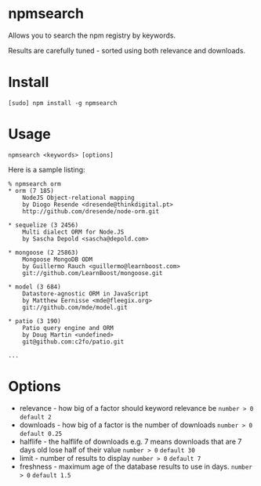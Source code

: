 # npmsearch

Allows you to search the npm registry by keywords. 

Results are carefully tuned - sorted using both relevance and downloads.

# Install

    [sudo] npm install -g npmsearch

# Usage

    npmsearch <keywords> [options]

Here is a sample listing:

    % npmsearch orm
    * orm (7 185)
        NodeJS Object-relational mapping
        by Diogo Resende <dresende@thinkdigital.pt>
        http://github.com/dresende/node-orm.git

    * sequelize (3 2456)
        Multi dialect ORM for Node.JS
        by Sascha Depold <sascha@depold.com>

    * mongoose (2 25863)
        Mongoose MongoDB ODM
        by Guillermo Rauch <guillermo@learnboost.com>
        git://github.com/LearnBoost/mongoose.git

    * model (3 684)
        Datastore-agnostic ORM in JavaScript
        by Matthew Eernisse <mde@fleegix.org>
        git://github.com/mde/model.git

    * patio (3 190)
        Patio query engine and ORM
        by Doug Martin <undefined>
        git@github.com:c2fo/patio.git

    ...

# Options

* relevance - how big of a factor should keyword relevance be `number > 0` `default 2`
* downloads - how big of a factor is the number of downloads `number > 0` `default 0.25`
* halflife  - the halflife of downloads e.g. 7 means downloads that are 7 days old lose half of their value `number > 0` `default 30`
* limit     - number of results to display `number > 0` `default 7`
* freshness - maximum age of the database results to use in days.  `number > 0` `default 1.5`
